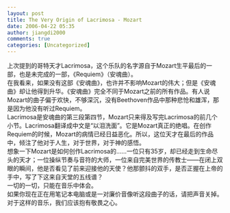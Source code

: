 ```yaml
---
layout: post
title: The Very Origin of Lacrimosa - Mozart
date: 2006-04-22 05:35
author: jiangdi2000
comments: true
categories: [Uncategorized]
---
```

<div id="msgcns!C840C88DA912213B!714" class="bvMsg"><div>上次提到的哥特天才Lacrimosa，这个乐队的名字源自于Mozart生平最后的一部，也是未完成的一部，《Requiem》（安魂曲）。</div>
<div>在我看来，如果没有这部《安魂曲》，也许并不影响Mozart的伟大；但是《安魂曲》却让他得到升华。《安魂曲》完全不同于Mozart之前的所有作品。有人说Mozart的曲子偏于欢快，不够深沉，没有Beethoven作品中那种悲怆和雄浑，那是因为他没有听过Requiem。</div>
<div>Lacrimosa是安魂曲的第三段第四节，Mozart只来得及写完Lacrimosa的前几个小节。Lacrimosa翻译成中文是“以泪洗面”。它是Mozart真正的绝唱。在创作Requiem的时候，Mozart的病情已经日益恶化。所以，这位天才在最后的作品中，倾注了他对于人生，对于世界，对于神的感悟。</div>
<div>想象一下Mozart是如何创作Lacrimosa的……一位只有35岁，却已经走到生命尽头的天才；一位操纵节奏与音符的大师，一位来自完美世界的传教士——在闭上双眼的瞬间，他是否看见了前来迎接他的天使？他那颤抖的双手，是否正握在上帝的手中，写了下这来自天堂的五线谱？</div>
<div>一切的一切，只能在音乐中体会。</div>
<div>如果你现在正在用笔记本电脑或是一对廉价音像听这段曲子的话，请把声音关掉。对于这样的音乐，我们应该抱有敬畏之心。</div></div>
